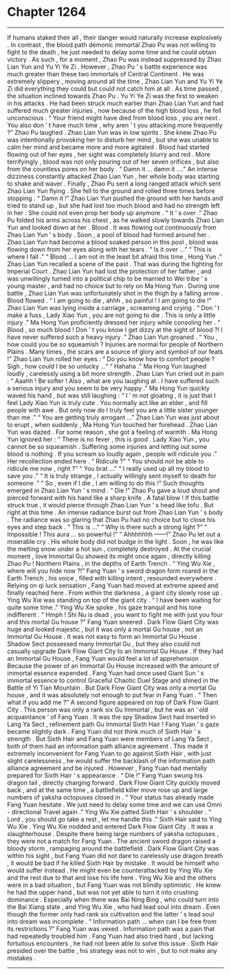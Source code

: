 
# Chapter 1264


---

If humans staked their all , their danger would naturally increase explosively .
In contrast , the blood path demonic immortal Zhao Pu was not willing to fight to the death , he just needed to delay some time and he could obtain victory .
As such , for a moment , Zhao Pu was instead suppressed by Zhao Lian Yun and Yu Yi Ye Zi .
However , Zhao Pu ’ s battle experience was much greater than these two immortals of Central Continent .
He was extremely slippery , moving around all the time , Zhao Lian Yun and Yu Yi Ye Zi did everything they could but could not catch him at all .
As time passed , the situation inclined towards Zhao Pu .
Yu Yi Ye Zi was the first to weaken in his attacks .
He had been struck much earlier than Zhao Lian Yun and had suffered much greater injuries , now because of the high blood loss , he fell unconscious .
“ Your friend might have died from blood loss , you are next . You also don ’ t have much time , why aren ’ t you attacking more frequently ?” Zhao Pu laughed .
Zhao Lian Yun was in low spirits . She knew Zhao Pu was intentionally provoking her to disturb her mind , but she was unable to calm her mind and became more and more agitated .
Blood had started flowing out of her eyes , her sight was completely blurry and red .
More terrifyingly , blood was not only pouring out of her seven orifices , but also from the countless pores on her body .
“ Damn it … damn it ….” An intense dizziness constantly attacked Zhao Lian Yun , her whole body was starting to shake and waver .
Finally , Zhao Pu sent a long ranged attack which sent Zhao Lian Yun flying . She fell to the ground and rolled three times before stopping .
“ Damn it !” Zhao Lian Yun pushed the ground with her hands and tried to stand up , but she had lost too much blood and had no strength left in her .
She could not even prop her body up anymore .
“ It ’ s over .” Zhao Pu folded his arms across his chest , as he walked slowly towards Zhao Lian Yun and looked down at her .
Blood .
It was flowing out continuously from Zhao Lian Yun ’ s body .
Soon , a pool of blood had formed around her .
Zhao Lian Yun had become a blood soaked person in this pool , blood was flowing down from her eyes along with her tears .
“ Is it over …”
“ This is where I fall .”
“ Blood … I am not in the least bit afraid this time , Hong Yun .”
Zhao Lian Yun recalled a scene of the past .
That was during the fighting for Imperial Court .
Zhao Lian Yun had lost the protection of her father , and was unwillingly turned into a political chip to be married to Wei tribe ’ s young master , and had no choice but to rely on Ma Hong Yun .
During one battle , Zhao Lian Yun was unfortunately shot in the thigh by a falling arrow .
Blood flowed .
“ I am going to die , ahhh , so painful ! I am going to die !” Zhao Lian Yun was lying inside a carriage , screaming and crying .
“ Don ’ t make a fuss , Lady Xiao Yun , you are not going to die . This is only a little injury .” Ma Hong Yun proficiently dressed her injury while consoling her .
“ Blood , so much blood ! Don ’ t you know I get dizzy at the sight of blood ?! I have never suffered such a heavy injury .” Zhao Lian Yun groaned .
“ You , how could you be so squeamish ? Injuries are normal for people of Northern Plains . Many times , the scars are a source of glory and symbol of our feats !”
Zhao Lian Yun rolled her eyes : “ Do you know how to comfort people ? Sigh , how could I be so unlucky …”
“ Hahaha .” Ma Hong Yun laughed loudly , carelessly using a bit more strength .
Zhao Lian Yun cried out in pain : “ Aaahh ! Be softer ! Also , what are you laughing at . I have suffered such a serious injury and you seem to be very happy .”
Ma Hong Yun quickly waved his hand , but was still laughing : “ I ’ m not gloating , it is just that I feel Lady Xiao Yun is truly cute . You normally act like an elder , and fill people with awe . But only now do I truly feel you are a little sister younger than me .”
“ You are getting truly arrogant …” Zhao Lian Yun was just about to erupt , when suddenly , Ma Hong Yun touched her forehead .
Zhao Lian Yun was dazed . For some reason , she got a feeling of warmth .
Ma Hong Yun ignored her : “ There is no fever , this is good . Lady Xiao Yun , you cannot be so squeamish . Suffering some injuries and letting out some blood is nothing . If you scream so loudly again , people will ridicule you .”
Her recollection ended here .
“ Ridicule ?”
“ You should not be able to ridicule me now , right ?”
“ You brat …”
“ I really used up all my blood to save you .”
“ It is truly strange , I actually willingly sent myself to death for someone .”
“ So , even if I die , I am willing to do this !”
Such thoughts emerged in Zhao Lian Yun ’ s mind .
“ Die !” Zhao Pu gave a loud shout and pierced forward with his hand like a sharp knife .
A fatal blow !
If this battle struck true , it would pierce through Zhao Lian Yun ’ s head like tofu .
But right at this time .
An intense radiance burst out from Zhao Lian Yun ’ s body .
The radiance was so glaring that Zhao Pu had no choice but to close his eyes and step back .
“ This is …”
“ Why is there such a strong light ?”
“ Impossible ! This aura … so powerful !”
“ Ahhhhhhh ——!”
Zhao Pu let out a miserable cry .
His whole body did not budge in the light . Soon , he was like the melting snow under a hot sun , completely destroyed .
At the crucial moment , love Immortal Gu showed its might once again , directly killing Zhao Pu !
Northern Plains , in the depths of Earth Trench .
“ Ying Wu Xie , where will you hide now ?!” Fang Yuan ’ s sword dragon form roared in the Earth Trench , his voice , filled with killing intent , resounded everywhere .
Relying on qi luck sensation , Fang Yuan had moved at extreme speed and finally reached here .
From within the darkness , a giant city slowly rose up .
Ying Wu Xie was standing on top of the giant city .
“ I have been waiting for quite some time .” Ying Wu Xie spoke , his gaze tranquil and his tone indifferent .
“ Hmph ! Shi Nu is dead , you want to fight me with just you four and this mortal Gu house ?” Fang Yuan sneered .
Dark Flow Giant City was huge and looked majestic , but it was only a mortal Gu house , not an Immortal Gu House .
It was not easy to form an Immortal Gu House . Shadow Sect possessed many Immortal Gu , but they also could not casually upgrade Dark Flow Giant City to an Immortal Gu House .
If they had an Immortal Gu House , Fang Yuan would feel a lot of apprehension .
Because the power of an Immortal Gu House increased with the amount of immortal essence expended . Fang Yuan had once used Giant Sun ’ s immortal essence to control Graceful Chaotic Duel Stage and shined in the Battle of Yi Tian Mountain .
But Dark Flow Giant City was only a mortal Gu house , and it was absolutely not enough to put fear in Fang Yuan .
“ Then what if you add me ?” A second figure appeared on top of Dark Flow Giant City .
This person was only a rank six Gu Immortal , but he was an ‘ old acquaintance ’ of Fang Yuan .
It was the spy Shadow Sect had inserted in Lang Ya Sect , refinement path Gu Immortal Sixth Hair !
Fang Yuan ’ s gaze became slightly dark .
Fang Yuan did not think much of Sixth Hair ’ s strength . But Sixth Hair and Fang Yuan were members of Lang Ya Sect , both of them had an information path alliance agreement .
This made it extremely inconvenient for Fang Yuan to go against Sixth Hair , with just slight carelessness , he would suffer the backlash of the information path alliance agreement and be injured .
However , Fang Yuan had mentally prepared for Sixth Hair ’ s appearance .
“ Die !” Fang Yuan swung his dragon tail , directly charging forward .
Dark Flow Giant City quickly moved back , and at the same time , a battlefield killer move rose up and large numbers of yaksha octopuses closed in .
“ Your status has already made Fang Yuan hesitate . We just need to delay some time and we can use Omni - directional Travel again .” Ying Wu Xie patted Sixth Hair ’ s shoulder .
“ Lord , you should go take a rest , let me handle this .” Sixth Hair said to Ying Wu Xie .
Ying Wu Xie nodded and entered Dark Flow Giant City .
It was a slaughterhouse .
Despite there being large numbers of yaksha octopuses , they were not a match for Fang Yuan .
The ancient sword dragon raised a bloody storm , rampaging around the battlefield .
Dark Flow Giant City was within his sight , but Fang Yuan did not dare to carelessly use dragon breath , it would be bad if he killed Sixth Hair by mistake .
It would be himself who would suffer instead .
He might even be counterattacked by Ying Wu Xie and the rest due to that and lose his life here .
Ying Wu Xie and the others were in a bad situation , but Fang Yuan was not blindly optimistic . He knew he had the upper hand , but was not yet able to turn it into crushing dominance .
Especially when there was Bai Ning Bing , who could turn into the Bai Xiang state , and Ying Wu Xie , who had lead soul into dream . Even though the former only had rank six cultivation and the latter ’ s lead soul into dream was incomplete .
“ Information path … when can I be free from its restrictions ?”
Fang Yuan was vexed .
Information path was a pain that had repeatedly troubled him .
Fang Yuan had also tried hard , but lacking fortuitous encounters , he had not been able to solve this issue .
Sixth Hair presided over the battle , his strategy was not to win , but to not make any mistakes .

---

